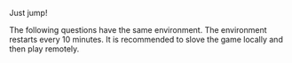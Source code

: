 Just jump!

The following questions have the same environment. The environment restarts every 10 minutes.
It is recommended to slove the game locally and then play remotely.
